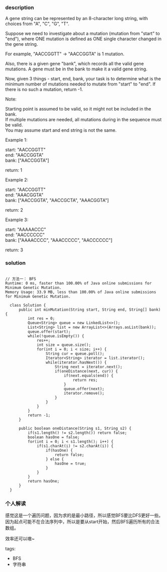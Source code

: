 ### description    
  A gene string can be represented by an 8-character long string, with choices from "A", "C", "G", "T".  
    
  Suppose we need to investigate about a mutation (mutation from "start" to "end"), where ONE mutation is defined as ONE single character changed in the gene string.  
    
  For example, "AACCGGTT" -> "AACCGGTA" is 1 mutation.  
    
  Also, there is a given gene "bank", which records all the valid gene mutations. A gene must be in the bank to make it a valid gene string.  
    
  Now, given 3 things - start, end, bank, your task is to determine what is the minimum number of mutations needed to mutate from "start" to "end". If there is no such a mutation, return -1.  
    
  Note:  
    
  Starting point is assumed to be valid, so it might not be included in the bank.  
  If multiple mutations are needed, all mutations during in the sequence must be valid.  
  You may assume start and end string is not the same.  
     
    
  Example 1:  
    
  start: "AACCGGTT"  
  end:   "AACCGGTA"  
  bank: ["AACCGGTA"]  
    
  return: 1  
     
    
  Example 2:  
    
  start: "AACCGGTT"  
  end:   "AAACGGTA"  
  bank: ["AACCGGTA", "AACCGCTA", "AAACGGTA"]  
    
  return: 2  
     
    
  Example 3:  
    
  start: "AAAAACCC"  
  end:   "AACCCCCC"  
  bank: ["AAAACCCC", "AAACCCCC", "AACCCCCC"]  
    
  return: 3  
### solution    
```    
  
// 方法一： BFS  
Runtime: 0 ms, faster than 100.00% of Java online submissions for Minimum Genetic Mutation.  
Memory Usage: 33.9 MB, less than 100.00% of Java online submissions for Minimum Genetic Mutation.  
  
  class Solution {  
      public int minMutation(String start, String end, String[] bank) {  
          int res = 0;  
          Queue<String> queue = new LinkedList<>();  
          List<String> list = new ArrayList<>(Arrays.asList(bank));  
          queue.offer(start);  
          while(!queue.isEmpty()) {  
              res++;  
              int size = queue.size();  
              for(int i = 0; i < size; i++) {  
                  String cur = queue.poll();  
                  Iterator<String> iterator = list.iterator();  
                  while(iterator.hasNext()) {  
                      String next = iterator.next();  
                      if(oneDistance(next, cur)) {  
                          if(next.equals(end)) {  
                              return res;  
                          }  
                          queue.offer(next);  
                          iterator.remove();  
                      }  
                  }  
              }  
          }  
          return -1;  
      }  
        
      public boolean oneDistance(String s1, String s2) {  
          if(s1.length() != s2.length()) return false;  
          boolean hasOne = false;  
          for(int i = 0; i < s1.length(); i++) {  
              if(s1.charAt(i) != s2.charAt(i)) {  
                  if(hasOne) {  
                      return false;  
                  } else {  
                      hasOne = true;  
                  }  
              }  
          }  
          return hasOne;  
      }  
  }  
```    
    
### 个人解读    
  感觉这是一个遍历问题，因为求的是最小路径，所以感觉BFS要比DFS更好一些。  
  因为起点可能不在合法序列中，所以是要从start开始，然后BFS遍历所有的合法数组。  
    
  效率还可以嗷~  
      
tags:    
  -  BFS  
  -  字符串  
